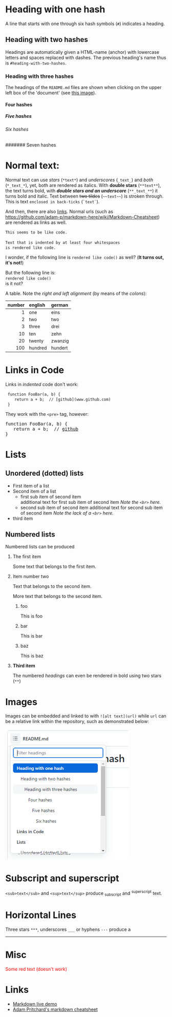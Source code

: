 <!-- Does not work $('#readme').insertBefore('.file-navigation');  /* http://webapps.stackexchange.com/a/80064/97558 */ -->

# Heading with one hash

  A line that starts with one through six hash symbols (`#`) indicates a heading.

## Heading with two hashes
  
  Headings are automatically given a HTML-name (anchor) with lowercase letters and spaces replaced with dashes. The previous heading's name thus is `#heading-with-two-hashes`.

### Heading with three hashes

  The headings of the `README.md` files are shown when clicking on the upper left box of the 'document' (see [this image](#images)).

#### Four hashes

##### Five hashes

###### Six hashes

####### Seven hashes


# Normal text:

Normal text can use *stars* (`*text*`) and _underscores_ (`_text_`) and *_both_* (`*_text_*`), yet, both are rendered as italics.
With **double stars** (`**text**`), the text turns bold, with **_double stars and an underscore_** (`**_text_**`) it turns bold and italic.
Text between ~~two tildes~~ (`~~text~~`) is stroken through. This is text `enclosed in back-ticks` (`` `text` ``).

And then, there are also [links](https://raw.githubusercontent.com/ReneNyffenegger/about-README.md/master/README.md).
Normal urls (such as https://github.com/adam-p/markdown-here/wiki/Markdown-Cheatsheet) are rendered as links as well.

    This seems to be like code.

    Text that is indented by at least four whitespaces
    is rendered like code.

I wonder, if the following line is
`rendered like code()`
as well? (**It turns out, it's not!**)

But the following line is:<br>
`rendered like code()`<br>
is it not?

A table. Note the *right and left alignment* (by means of the *colons*):

|number|english|german |
|-----:|:------|:------|
|     1|one    |eins   |
|     2|two    |two    |
|     3|three  |drei   |
|    10|ten    |zehn   |
|    20|twenty |zwanzig|
|   100|hundred|hundert|

# Links in Code

Links in *indented* code don't work:

     function FooBar(a, b) {
        return a + b;  // [github](www.github.com)
     }


They work with the `<pre>` tag, however:

<pre>
function FooBar(a, b) {
   return a + b;  // <a href='http://www.github.com'>github</a>
}
</pre>

# Lists

## Unordered (dotted) lists

- First item of a list
- Second item of a list
  - first sub item of second item<br>
    additional text for first sub item of second item *Note the `<br>` here.*
  - second sub item of second item
    additional text for second sub item of second item *Note the lack of a `<br>` here.*
- third item
    
## Numbered lists

Numbered lists can be produced 

1. The first item

   Some text that belongs to the first item.

1. Item number two

   Text that belongs to the second item.

   More text that belongs to the second item.

   1. foo
   
      This is foo

   1. bar
   
      This is bar

   1. baz
   
      This is baz

1. **Third item**

   The numbered *headings* can even be rendered in
   bold using two stars (`**`)

# Images

  Images can be embedded and linked to with `![alt text](url)` while `url` can be a relative link within the repository, such as demonstrated below:

  ![Heading filter](img/headings.png)
   
# Subscript and superscript

  `<sub>text</sub>` and `<sup>text</sup>` produce <sub>subscript</sub> and <sup>superscript</sup> text.

# Horizontal Lines

Three stars `***`, underscores `___` or hyphens `---` produce a

---

# Misc

<font style="color:red">Some red text (doesn't work)</font>

# Links

- [Markdown live demo](http://markdown-here.com/livedemo.html)
- [Adam Pritchard's markdown cheatsheet](https://github.com/adam-p/markdown-here/wiki/Markdown-Cheatsheet)
